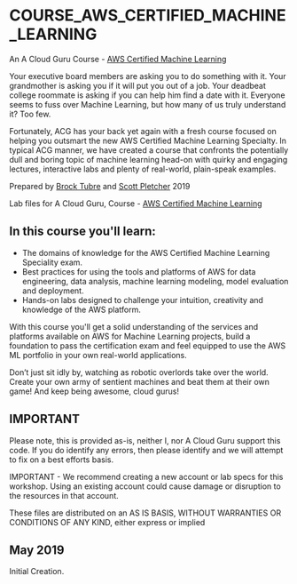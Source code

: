 # COURSE_AWS_CERTIFIED_MACHINE_LEARNING
An A Cloud Guru Course - 
[AWS Certified Machine Learning](https://acloud.guru/learn/aws-certified-machine-learning-specialty)

Your executive board members are asking you to do something with it. Your grandmother is asking you if it will put you out of a job. Your deadbeat college roommate is asking if you can help him find a date with it. Everyone seems to fuss over Machine Learning, but how many of us truly understand it? Too few.

Fortunately, ACG has your back yet again with a fresh course focused on helping you outsmart the new AWS Certified Machine Learning Specialty. In typical ACG manner, we have created a course that confronts the potentially dull and boring topic of machine learning head-on with quirky and engaging lectures, interactive labs and plenty of real-world, plain-speak examples.

Prepared by [Brock Tubre](https://learn.acloud.guru/profile/brock-tubre) and [Scott Pletcher](https://learn.acloud.guru/profile/scott-pletcher) 2019

Lab files for A Cloud Guru, Course - [AWS Certified Machine Learning](https://acloud.guru/learn/aws-certified-machine-learning-specialty)

## In this course you'll learn:
- The domains of knowledge for the AWS Certified Machine Learning Speciality exam.
- Best practices for using the tools and platforms of AWS for data engineering, data analysis, machine learning modeling, model evaluation and deployment.
- Hands-on labs designed to challenge your intuition, creativity and knowledge of the AWS platform.

With this course you'll get a solid understanding of the services and platforms available on AWS for Machine Learning projects, build a foundation to pass the certification exam and feel equipped to use the AWS ML portfolio in your own real-world applications.

Don’t just sit idly by, watching as robotic overlords take over the world. Create your own army of sentient machines and beat them at their own game! And keep being awesome, cloud gurus! 


## IMPORTANT
Please note, this is provided as-is, neither I, nor A Cloud Guru support this code. If you do identify any errors, then please identify and we will attempt to fix on a best efforts basis.

IMPORTANT - We recommend creating a new account or lab specs for this workshop. Using an existing account could cause damage or disruption to the resources in that account.

These files are distributed on an AS IS BASIS, WITHOUT WARRANTIES OR CONDITIONS OF ANY KIND, either express or implied


## May 2019
Initial Creation.

